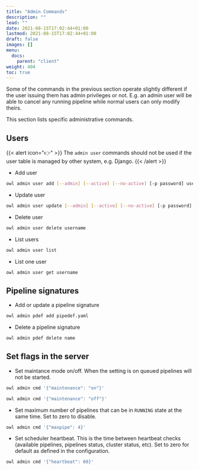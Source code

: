 ```yaml
---
title: "Admin Commands"
description: ""
lead: ""
date: 2021-08-15T17:02:44+01:00
lastmod: 2021-08-15T17:02:44+01:00
draft: false
images: []
menu: 
  docs:
    parent: "client"
weight: 404
toc: true
---
```


Some of the commands in the previous section operate slightly different if the
user issuing them has admin privileges or not. E.g. an admin user will be able
to cancel any running pipeline while normal users can only modify theirs.

This section lists specific administrative commands.

## Users

{{< alert icon="👉" >}}
The `admin user` commands should not be used if the user table is managed by other system,
e.g. Django.
{{< /alert >}}

* Add user
```bash
owl admin user add [--admin] [--active] [--no-active] [-p password] username
```

* Update user
```bash
owl admin user update [--admin] [--active] [--no-active] [-p password] username
```

* Delete user
```bash
owl admin user delete username
```

* List users
```bash
owl admin user list
```

* List one user
```bash
owl admin user get username
```

## Pipeline signatures

* Add or update a pipeline signature
```bash
owl admin pdef add pipedef.yaml
```

* Delete a pipeline signature
```bash
owl admin pdef delete name
```



## Set flags in the server

* Set maintance mode on/off. When the setting is on queued pipelines will not be started.
```bash
owl admin cmd '{"maintenance": "on"}'

owl admin cmd '{"maintenance": "off"}'
```

* Set maximum number of pipelines that can be in `RUNNING` state at the same time.
  Set to zero to disable.
```bash
owl admin cmd '{"maxpipe": 4}'
```

* Set scheduler heartbeat. This is the time between heartbeat checks (available pipelines, pipelines status, cluster status, etc). Set to zero for default as defined in the configuration.
```bash
owl admin cmd '{"heartbeat": 60}'
```
